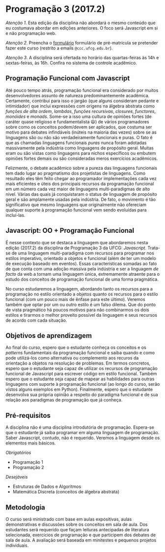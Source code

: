 ---
---
# Programação 3 (2017.2)

*Atenção 1*. Esta edição da disciplina não abordará o mesmo
conteúdo que eu costumava abordar em edições anteriores. O foco
será Javascript em si e não programação web.

*Atenção 2*. Preencha o
[formulário](https://goo.gl/forms/nKIx89jftyOgGGQR2
"Pré-matrícula Prog3 2017.2") formulário de pré-matrícula se
pretender fazer este curso (restrito a emails
`@ccc.ufcg.edu.br`).

*Atenção 3*. A disciplina será ofertada no horário das
quartas-feiras às 14h e sextas-feiras, às 16h. Confira no sistema
de controle acadêmico.

## Programação Funcional com Javascript

Até pouco tempo atrás, programação funcional era considerado por
muitos desenvolvedores assunto de natureza predominantemente
acadêmica. Certamente, contribui para isso o jargão (que alguns
consideram pedante e intimidador) que inclui expressões com
origens na álgebra abstrata como *funções de alta ordem*,
*lambdas*, *funções recursivas*, *closures*, *functores*,
*monóides* e *monads*. Some-se a isso uma cultura de opiniões
fortes (de caráter quase religioso e fundamentalista :smiley:) de
vários programadores sobre como os conceitos podem/devem ser
aplicados, que costuma ser motivo para debates infindáveis
(inúteis na maioria das vezes) sobre se as linguagens são ou não
são verdadeiramente funcionais e puras. O fato é que as chamadas
linguagens funcionais *puras* nunca foram adotadas massivamente
pela indústria como linguagens de propósito geral. Muitas eram ou
são vistas como linguagens para nichos específicos ou embutem
opiniões fortes demais ou são consideradas meros exercícios
acadêmicos.

Felizmente, o debate acadêmico sobre a pureza das linguagens
funcionais tem dado lugar ao pragmatismo dos projetistas de
linguagens. Como resultado eles têm feito chegar ao programador
implementações cada vez mais eficientes e úteis dos principais
recursos da programação funcional em um número cada vez maior de
linguagens multi-paradigmas de alto nível. Várias das quais já
conquistaram o status de linguagem de propósito geral e são
amplamente usadas pela indústria. De fato, o movimento é tão
significativo que mesmo linguagens que originalmente não
ofereciam qualquer suporte à programação funcional vem sendo
evoluídas para incluí-las.


## Javascript: OO + Programação Funcional

É nesse contexto que se destaca a linguagem que abordaremos nesta
edição (2017.2) da disciplina de Programação 3 da UFCG:
_Javascript_. Trata-se de uma linguagem multi-paradigma com
recursos para programar nos estilos imperativo, orientado a
objetos e funcional (além de ter um modelo de execução baseado em
eventos). Essas características somadas ao fato de que conta com uma
adoção massiva pela indústria e ser a linguagem _de facto_ da
web a tornam uma linguagem única, extremamente atraente para o
estudo dos conceitos de programação funcional de uma forma
pragmática.

No curso estudaremos a linguagem, abordando tanto os recursos
para a programação no estilo orientado a objetos quanto os
recursos para o estilo funcional (com um pouco mais de ênfase
para este último). Veremos também que optar por um ou outro
estilo é um falso dilema. Que do ponto de vista pragmático há
poucos motivos para não combinarmos os dois estilos e tirarmos o
melhor proveito possível da linguagem e seus recursos de acordo
com cada situação.

## Objetivos de aprendizagem

Ao final do curso, espero que o estudante conheça os conceitos e
os *patterns* fundamentais da programação funcional e saiba
quando e como pode utilizá-los como alternativa ou complemento
aos recuros da orientação a objetos na resolução de problemas. Em
termos concretos, espero que o estudante seja capaz de utilizar
os recursos de programação funcional de Javascript para escrever
código em estilo funcional. Também espero que o estudante seja
capaz de mapear as habilidades para outras linguagens com suporte
à programação funcional (ao longo do curso, serão vistos alguns
exemplos em Python). Finalmente, espero que o estudante
desenvolva sua própria opinião a respeito do paradigma funcional
e de sua relação aos paradigmas de programação que já conheça.

## Pré-requisitos

A disciplina não é uma disciplina introdutória de programação.
Espera-se que o estudante já saiba programar em alguma linguagem
de programação. Saber Javascript, contudo, não é requerido.
Veremos a linguagem desde os elementos mais básicos.

*Obrigatórios*
* Programação 1
* Programação 2

*Desejáveis*
* Estruturas de Dados e Algoritmos
* Matemática Discreta (conceitos de álgebra abstrata)

## Metodologia

O curso será ministrado com base em aulas expositivas, aulas
demonstrativas e discussões sobre os conceitos em sala de aula.
Dos estudantes será requerido que façam leituras antecipadas de
literatura selecionada, exercícios de programação e que
participem dos debates de sala de aula. A avaliação será baseada
em minitestes e pequenos projetos individuais.
